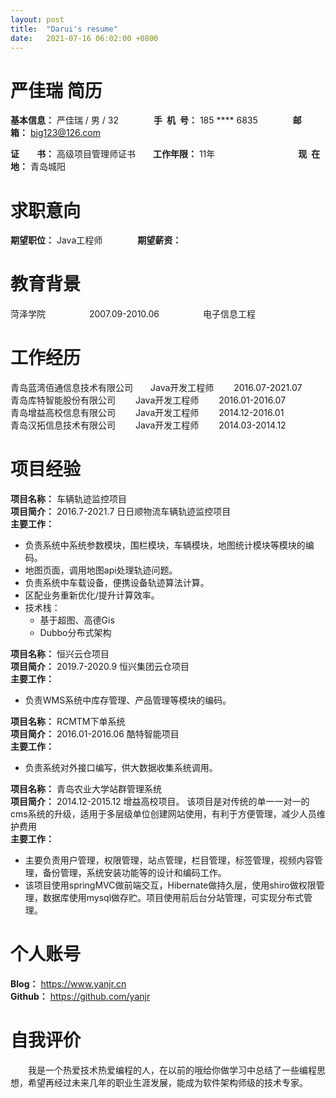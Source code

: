 ```yaml
---
layout: post
title:  "Darui's resume"
date:   2021-07-16 06:02:00 +0800
---
```



<h1>严佳瑞 简历</h1>

**基本信息：** 严佳瑞 / 男 / 32&emsp;&emsp;&emsp;&emsp;**手&ensp;机&ensp;号：** 185 **** 6835&emsp;&emsp;&emsp;&emsp;**邮&emsp;&emsp;箱：** big123@126.com



**证&emsp;&emsp;书：** 高级项目管理师证书&emsp;&emsp;**工作年限：** 11年&emsp;&emsp;&emsp;&emsp;&ensp;&emsp;&emsp;&emsp;&emsp;&emsp;**现&ensp;在&ensp;地：** 青岛城阳



<h1>求职意向</h1>

**期望职位：** Java工程师&emsp;&emsp;&emsp;&emsp;**期望薪资：** 

<h1>教育背景</h1>

菏泽学院&emsp;&emsp;&emsp;&emsp;&emsp;2007.09-2010.06&emsp;&emsp;&emsp;&emsp;&emsp;电子信息工程

<h1>工作经历</h1>

青岛蓝湾佰通信息技术有限公司&emsp;&emsp;Java开发工程师&emsp;&emsp; 2016.07-2021.07
<br/>
青岛库特智能股份有限公司&emsp;&emsp; Java开发工程师&emsp;&emsp; 2016.01-2016.07
<br/>
青岛增益高校信息有限公司&emsp;&emsp; Java开发工程师&emsp;&emsp; 2014.12-2016.01
<br/>
青岛汉拓信息技术有限公司&emsp;&emsp; Java开发工程师&emsp;&emsp; 2014.03-2014.12
<br/>


<h1>项目经验</h1>

**项目名称：**  车辆轨迹监控项目
<br/>
**项目简介：** 2016.7-2021.7 日日顺物流车辆轨迹监控项目
<br/>
**主要工作：**
 - 负责系统中系统参数模块，围栏模块，车辆模块，地图统计模块等模块的编码。
 - 地图页面，调用地图api处理轨迹问题。
 - 负责系统中车载设备，便携设备轨迹算法计算。
 - 区配业务重新优化/提升计算效率。
 - 技术栈：
   - 基于超图、高德Gis
   - Dubbo分布式架构
 


**项目名称：**  恒兴云仓项目
<br/>
**项目简介：** 2019.7-2020.9 恒兴集团云仓项目
<br/>
**主要工作：**
 - 负责WMS系统中库存管理、产品管理等模块的编码。
 


**项目名称：**  RCMTM下单系统
<br/>
**项目简介：** 2016.01-2016.06 酷特智能项目
<br/>
**主要工作：**
 - 负责系统对外接口编写，供大数据收集系统调用。


**项目名称：**  青岛农业大学站群管理系统
<br/>
**项目简介：** 2014.12-2015.12 增益高校项目。
该项目是对传统的单一一对一的cms系统的升级，适用于多层级单位创建网站使用，有利于方便管理，减少人员维护费用
<br/>
**主要工作：**
 - 主要负责用户管理，权限管理，站点管理，栏目管理，标签管理，视频内容管理，备份管理，系统安装功能等的设计和编码工作。
 - 该项目使用springMVC做前端交互，Hibernate做持久层，使用shiro做权限管理，数据库使用mysql做存贮。项目使用前后台分站管理，可实现分布式管理。


<h1>个人账号</h1>

**Blog：** https://www.yanjr.cn
<br/>
**Github：** https://github.com/yanjr 




<h1>自我评价</h1>

&emsp;&emsp;我是一个热爱技术热爱编程的人，在以前的哦给你做学习中总结了一些编程思想，希望再经过未来几年的职业生涯发展，能成为软件架构师级的技术专家。
